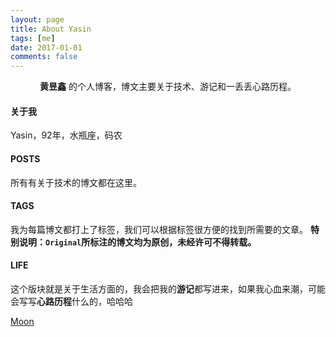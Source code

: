 ```yaml
---
layout: page
title: About Yasin
tags: [me]
date: 2017-01-01
comments: false
---
```

    
<center><b>黄昱鑫</b> 的个人博客，博文主要关于技术、游记和一丢丢心路历程。</center>

#### 关于我
Yasin，92年，水瓶座，码农

#### POSTS
所有有关于技术的博文都在这里。

#### TAGS
我为每篇博文都打上了标签，我们可以根据标签很方便的找到所需要的文章。
**特别说明：`Original`所标注的博文均为原创，未经许可不得转载。**

#### LIFE
这个版块就是关于生活方面的，我会把我的**游记**都写进来，如果我心血来潮，可能会写写**心路历程**什么的，哈哈哈


[Moon](https://taylantatli.github.io/Moon/ "模板地址")
